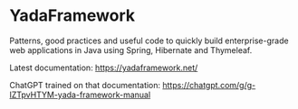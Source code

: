 # YadaFramework
Patterns, good practices and useful code to quickly build enterprise-grade web applications in Java using Spring, Hibernate and Thymeleaf.

Latest documentation: https://yadaframework.net/

ChatGPT trained on that documentation: https://chatgpt.com/g/g-IZTpvHTYM-yada-framework-manual
